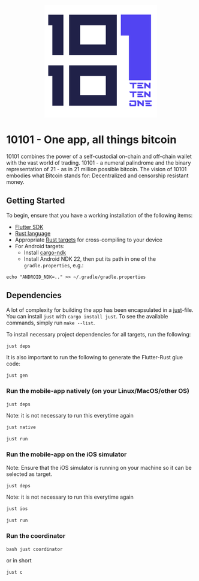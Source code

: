 <p align="center">
  <img height="300" src="./logos/logo.png">
</p>

# 10101 - One app, all things bitcoin

10101 combines the power of a self-custodial on-chain and off-chain wallet with the vast world of trading. 10101 - a numeral palindrome and the binary representation of 21 - as in 21 million possible bitcoin. The vision of 10101 embodies what Bitcoin stands for: Decentralized and censorship resistant money.

## Getting Started

To begin, ensure that you have a working installation of the following items:

- [Flutter SDK](https://docs.flutter.dev/get-started/install)
- [Rust language](https://rustup.rs/)
- Appropriate [Rust targets](https://rust-lang.github.io/rustup/cross-compilation.html) for cross-compiling to your device
- For Android targets:
  - Install [cargo-ndk](https://github.com/bbqsrc/cargo-ndk#installing)
  - Install Android NDK 22, then put its path in one of the `gradle.properties`, e.g.:

```
echo "ANDROID_NDK=.." >> ~/.gradle/gradle.properties
```

## Dependencies

A lot of complexity for building the app has been encapsulated in a [just](justfile)-file.
You can install `just` with `cargo install just`.
To see the available commands, simply run `make --list`.

To install necessary project dependencies for all targets, run the following:

```sh
just deps
```

It is also important to run the following to generate the Flutter-Rust glue code:

```sh
just gen
```

### Run the mobile-app natively (on your Linux/MacOS/other OS)

```bash
just deps
```

Note: it is not necessary to run this everytime again

```bash
just native
```

```bash
just run
```

### Run the mobile-app on the iOS simulator

Note: Ensure that the iOS simulator is running on your machine so it can be selected as target.

```bash
just deps
```

Note: it is not necessary to run this everytime again

```bash
just ios
```

```bash
just run
```

### Run the coordinator

`bash just coordinator`

or in short

```bash
just c
```
